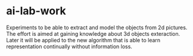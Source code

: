 # ai-lab-work

Experiments to be able to extract and model the objects from 2d pictures. The effort is aimed at gaining knowledge about 3d objects exteraction. Later it will be applied to the new algorithm that is able to learn representation continually without information loss.
